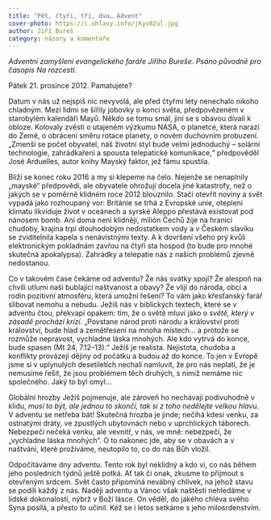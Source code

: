 ```yaml
---
title: "Pět, čtyři, tři, dva… Advent"
cover-photo: https://i.ohlasy.info/jKyv82ul.jpg
author: Jiří Bureš
category: názory a komentáře
---
```


*Adventní zamyšlení evangelického faráře Jiřího Bureše. Psáno původně pro časopis Na rozcestí.*

Pátek 21. prosince 2012. Pamatujete?

Datum v nás už nejspíš nic nevyvolá, ale před čtyřmi lety nenechalo nikoho chladným. Mezi lidmi se šířily jobovky o konci světa, předpovězeném v starobylém kalendáři Mayů. Někdo se tomu smál, jiní se s obavou dívali k obloze. Kolovaly zvěsti o utajeném výzkumu NASA, o planetce, která narazí do Země, o obrácení směru rotace planety, o novém duchovním probuzení. „Zmenší se počet obyvatel, náš životní styl bude velmi jednoduchý – solární technologie, zahrádkaření a spousta telepatické komunikace,“ předpověděl José Arduelles, autor knihy Mayský faktor, jež fámu spustila.

Blíží se konec roku 2016 a my si klepeme na čelo. Nejenže se nenaplnily „mayské“ předpovědi, ale obyvatele ohrožují docela jiné katastrofy, než o jakých se v poměrně klidném roce 2012 blouznilo. Stačí otevřít noviny a svět vypadá jako rozhoupaný vor: Británie se trhá z Evropské unie, oteplení klimatu likviduje život v oceánech a syrské Aleppo přestává existovat pod nánosem bomb. Ani doma není klidněji, milión Čechů žije na hranici chudoby, krajina trpí dlouhodobým nedostatkem vody a v Českém slavíku se zviditelnila kapela s nenávistnými texty. A k dovršení všeho prý kvůli elektronickým pokladnám zavřou na čtyři sta hospod (to bude pro mnohé skutečná apokalypsa). Zahrádky a telepatie nás z našich problémů zjevně nedostanou.

Co v takovém čase čekáme od adventu? Že nás svátky spojí? Že alespoň na chvíli utlumí naši bublající naštvanost a obavy? Že vlijí do národa, obcí a rodin pozitivní atmosféru, která umožní řešení? To vám jako křesťanský farář slibovat nemohu a nebudu. Ježíš nás v biblických textech, které se v adventu čtou, překvapí opakem: tím, že o světě mluví jako o *světě, který v zásadě prochází krizí*. „Povstane národ proti národu a království proti království, bude hlad a zemětřesení na mnoha místech… a protože se rozmůže nepravost, vychladne láska mnohých. Ale kdo vytrvá do konce, bude spasen (Mt 24, 7.12–13).“ Ježíš je realista. Nejistota, chudoba a konflikty provázejí dějiny od počátku a budou až do konce. To jen v Evropě jsme si v uplynulých desetiletích nechali namluvit, že pro nás neplatí, že je nemusíme řešit, že jsou problémem těch druhých, s nimiž nemáme nic společného. Jaký to byl omyl…

Globální hrozby Ježíš pojmenuje, ale zároveň ho nechávají podivuhodně v klidu, *musí to být, ale jednou to skončí, tak si z toho nedělejte velkou hlavu*. V adventu se netřeba bát! Skutečná hrozba je jinde; nečíhá kdesi venku, za ostnatými dráty, ve zpustlých ubytovnách nebo v uprchlických táborech. Nebezpečí nečeká venku, ale vevnitř, v nás, ve mně: nebezpečí, že „vychladne láska mnohých“. O to nakonec jde, aby se v obavách a v naštvání, které prožíváme, neutopilo to, co do nás Bůh vložil.

Odpočítáváme dny adventu. Tento rok byl neklidný a kdo ví, co nás během jeho posledních týdnů ještě potká. Ať tak či onak, zkusme to přijmout s otevřeným srdcem. Svět často připomíná nevábný chlívek, na jehož stavu se podílí každý z nás. Naději adventu a Vánoc však naštěstí nehledáme v lidské dokonalosti, nýbrž v Boží lásce. On věděl, do jakého chléva svého Syna posílá, a přesto to učinil. Kéž se i letos setkáme s  jeho milosrdenstvím.
